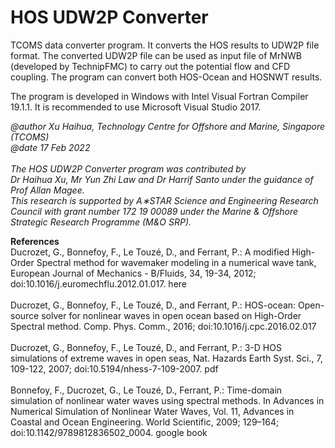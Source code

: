 # HOS UDW2P Converter

TCOMS data converter program. It converts the HOS results to UDW2P file format. The converted UDW2P file can be used as input file of MrNWB (developed by TechnipFMC) to carry out the potential flow and CFD coupling. 
The program can convert both HOS-Ocean and HOSNWT results.

The program is developed in Windows with Intel Visual Fortran Compiler 19.1.1. It is recommended to use Microsoft Visual Studio 2017.

<I> @author Xu Haihua, Technology Centre for Offshore and Marine, Singapore (TCOMS) <br>
 @date 17 Feb 2022
<br>
<br>The HOS UDW2P Converter program was contributed by <br>
Dr Haihua Xu, Mr Yun Zhi Law and Dr Harrif Santo under the guidance of Prof Allan Magee. <br>
This research is supported by A∗STAR Science and Engineering Research Council with grant number 172 19 00089 under the Marine & Offshore Strategic Research Programme (M&O SRP). <br></I>

<b>References</b><br>
	Ducrozet, G., Bonnefoy, F., Le Touzé, D., and Ferrant, P.: A modified High-Order Spectral method for wavemaker modeling in a numerical wave tank, European Journal of Mechanics - B/Fluids, 34, 19-34, 2012; doi:10.1016/j.euromechflu.2012.01.017. here <br><br>
    Ducrozet, G., Bonnefoy, F., Le Touzé, D., and Ferrant, P.: HOS-ocean: Open-source solver for nonlinear waves in open ocean based on High-Order Spectral method. Comp. Phys. Comm., 2016; doi:10.1016/j.cpc.2016.02.017<br><br>
    Ducrozet, G., Bonnefoy, F., Le Touzé, D., and Ferrant, P.: 3-D HOS simulations of extreme waves in open seas, Nat. Hazards Earth Syst. Sci., 7, 109-122, 2007; doi:10.5194/nhess-7-109-2007. pdf<br><br>
    Bonnefoy, F., Ducrozet, G., Le Touzé, D., Ferrant, P.: Time-domain simulation of nonlinear water waves using spectral methods. In Advances in Numerical Simulation of Nonlinear Water Waves, Vol. 11, Advances in Coastal and Ocean Engineering. World Scientific, 2009; 129–164; doi:10.1142/9789812836502_0004. google book<br><br>
